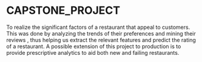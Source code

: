 # CAPSTONE_PROJECT

To realize the significant factors of a restaurant that appeal to customers. This was done by analyzing the trends of their preferences and mining their reviews , thus helping us extract the relevant features and predict the rating of a restaurant. A possible extension of this project to production  is to  provide prescriptive analytics to aid both new and failing restaurants.
